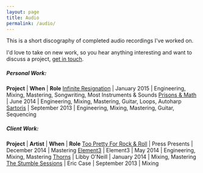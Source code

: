 ```yaml
---
layout: page
title: Audio
permalink: /audio/
---
```

This is a short discography of completed audio recordings I've worked on.

I'd love to take on new work, so you hear anything interesting and want to discuss a project, [get in touch](mailto:tayloraburgess@gmail.com).

##### Personal Work:

**Project** | **When** | **Role**
[Infinite Resignation](http://presssounds.bandcamp.com/album/press-presents-infinite-resignation) | January 2015 | Engineering, Mixing, Mastering, Songwriting, Most Instruments & Sounds
[Prisons & Math](http://presssounds.bandcamp.com/album/prisons-math) | June 2014 | Engineering, Mixing, Mastering, Guitar, Loops, Autoharp
[Sartoris](http://presssounds.bandcamp.com/album/sartoris) | September 2013 | Engineering, Mixing, Mastering, Guitar, Sequencing

##### Client Work:

**Project** | **Artist** | **When** | **Role**
[Too Pretty For Rock & Roll](http://presssounds.bandcamp.com/album/press-presents-too-pretty-for-rock-roll) | Press Presents | December 2014 | Mastering
[Element3](http://element3.org/music/) | Element3 | May 2014 | Engineering, Mixing, Mastering
[Thorns](https://libbyoneill.bandcamp.com/album/thorns) | Libby O'Neill | January 2014 | Mixing, Mastering
[The Stumble Sessions](https://ericcase.bandcamp.com/album/the-stumble-sessions) | Eric Case | September 2013 | Mixing
